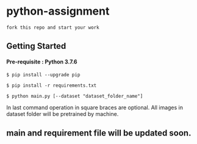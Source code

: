 # python-assignment

    fork this repo and start your work
    
## Getting Started

#### Pre-requisite : Python 3.7.6

    $ pip install --upgrade pip
    
    $ pip install -r requirements.txt
    
    $ python main.py [--dataset "dataset_folder_name"]
    
In last command operation in square braces are optional. All images in dataset folder will be pretrained by machine.

## main and requirement file will be updated soon.
